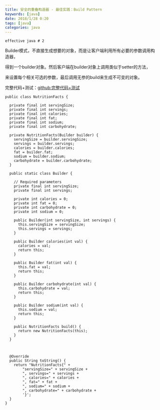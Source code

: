 ```yaml
---
title: 安全的重叠构造器 - 最佳实践：Build Pattern
keywords: [java]
date: 2018/1/28 0:20
tags: [java]
categories: java
---
```

```
effective java # 2
```
Builder模式，不直接生成想要的对象，而是让客户端利用所有必要的参数调用构造器，

得到一个builder对象。然后客户端在builder对象上调用类似于setter的方法，

来设置每个相关可选的参数，最后调用无参的build来生成不可变的对象。

完整代码+测试：<a href="https://github.com/hisenyuan/IDEAPractice/tree/master/src/main/java/com/hisen/interview/effective/no2buildpatter" target="_blank">github:完整代码+测试</a>
```
public class NutritionFacts {

  private final int servingSize;
  private final int servings;
  private final int calories;
  private final int fat;
  private final int sodium;
  private final int carbohydrate;

  private NutritionFacts(Builder builder) {
    servingSize = builder.servingSize;
    servings = builder.servings;
    calories = builder.calories;
    fat = builder.fat;
    sodium = builder.sodium;
    carbohydrate = builder.carbohydrate;
  }

  public static class Builder {

    // Required parameters
    private final int servingSize;
    private final int servings;

    private int calories = 0;
    private int fat = 0;
    private int carbohydrate = 0;
    private int sodium = 0;

    public Builder(int servingSize, int servings) {
      this.servingSize = servingSize;
      this.servings = servings;
    }

    public Builder calories(int val) {
      calories = val;
      return this;
    }

    public Builder fat(int val) {
      this.fat = val;
      return this;
    }

    public Builder carbohydrate(int val) {
      this.carbohydrate = val;
      return this;
    }

    public Builder sodium(int val) {
      this.sodium = val;
      return this;
    }

    public NutritionFacts build() {
      return new NutritionFacts(this);
    }
  }



  @Override
  public String toString() {
    return "NutritionFacts{" +
        "servingSize=" + servingSize +
        ", servings=" + servings +
        ", calories=" + calories +
        ", fat=" + fat +
        ", sodium=" + sodium +
        ", carbohydrate=" + carbohydrate +
        '}';
  }
}
```